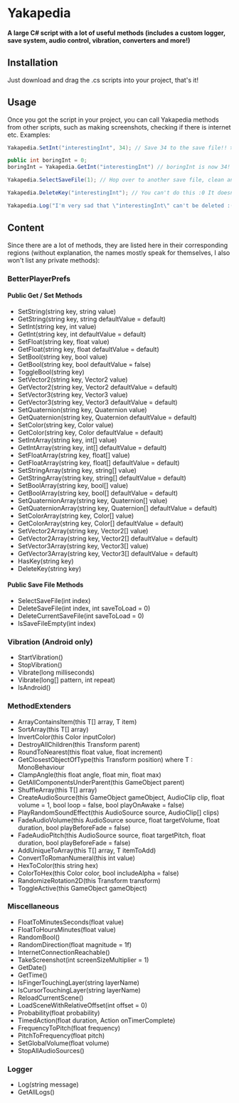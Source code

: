 # Yakapedia
**A large C# script with a lot of useful methods (includes a custom logger, save system, audio control, vibration, converters and more!)**

## Installation
Just download and drag the .cs scripts into your project, that's it!

## Usage
Once you got the script in your project, you can call Yakapedia methods from other scripts, such as making screenshots, checking if there is internet etc.
Examples:
```cs
Yakapedia.SetInt("interestingInt", 34); // Save 34 to the save file!! >:0

public int boringInt = 0;
boringInt = Yakapedia.GetInt("interestingInt") // boringInt is now 34! :D

Yakapedia.SelectSaveFile(1); // Hop over to another save file, clean and empty like by brain :/

Yakapedia.DeleteKey("interestingInt"); // You can't do this :0 It doesn't exist in this save file!!

Yakapedia.Log("I'm very sad that \"interestingInt\" can't be deleted :(");
```

## Content
Since there are a lot of methods, they are listed here in their corresponding regions (without explanation, the names mostly speak for themselves, I also won't list any private methods):

### BetterPlayerPrefs
#### Public Get / Set Methods
- SetString(string key, string value)
- GetString(string key, string defaultValue = default)
- SetInt(string key, int value)
- GetInt(string key, int defaultValue = default)
- SetFloat(string key, float value)
- GetFloat(string key, float defaultValue = default)
- SetBool(string key, bool value)
- GetBool(string key, bool defaultValue = false)
- ToggleBool(string key)
- SetVector2(string key, Vector2 value)
- GetVector2(string key, Vector2 defaultValue = default)
- SetVector3(string key, Vector3 value)
- GetVector3(string key, Vector3 defaultValue = default)
- SetQuaternion(string key, Quaternion value)
- GetQuaternion(string key, Quaternion defaultValue = default)
- SetColor(string key, Color value)
- GetColor(string key, Color defaultValue = default)
- SetIntArray(string key, int[] value)
- GetIntArray(string key, int[] defaultValue = default)
- SetFloatArray(string key, float[] value)
- GetFloatArray(string key, float[] defaultValue = default)
- SetStringArray(string key, string[] value)
- GetStringArray(string key, string[] defaultValue = default)
- SetBoolArray(string key, bool[] value)
- GetBoolArray(string key, bool[] defaultValue = default)
- SetQuaternionArray(string key, Quaternion[] value)
- GetQuaternionArray(string key, Quaternion[] defaultValue = default)
- SetColorArray(string key, Color[] value)
- GetColorArray(string key, Color[] defaultValue = default)
- SetVector2Array(string key, Vector2[] value)
- GetVector2Array(string key, Vector2[] defaultValue = default)
- SetVector3Array(string key, Vector3[] value)
- GetVector3Array(string key, Vector3[] defaultValue = default)
- HasKey(string key)
- DeleteKey(string key)

#### Public Save File Methods
- SelectSaveFile(int index)
- DeleteSaveFile(int index, int saveToLoad = 0)
- DeleteCurrentSaveFile(int saveToLoad = 0)
- IsSaveFileEmpty(int index)

### Vibration (Android only)
- StartVibration()
- StopVibration()
- Vibrate(long milliseconds)
- Vibrate(long[] pattern, int repeat)
- IsAndroid()

### MethodExtenders
- ArrayContainsItem<T>(this T[] array, T item)
- SortArray<T>(this T[] array)
- InvertColor(this Color inputColor)
- DestroyAllChildren(this Transform parent)
- RoundToNearest(this float value, float increment)
- GetClosestObjectOfType<T>(this Transform position) where T : MonoBehaviour
- ClampAngle(this float angle, float min, float max)
- GetAllComponentsUnderParent<T>(this GameObject parent)
- ShuffleArray<T>(this T[] array)
- CreateAudioSource(this GameObject gameObject, AudioClip clip, float volume = 1, bool loop = false, bool playOnAwake = false)
- PlayRandomSoundEffect(this AudioSource source, AudioClip[] clips)
- FadeAudioVolume(this AudioSource source, float targetVolume, float duration, bool playBeforeFade = false)
- FadeAudioPitch(this AudioSource source, float targetPitch, float duration, bool playBeforeFade = false)
- AddUniqueToArray<T>(this T[] array, T itemToAdd)
- ConvertToRomanNumeral(this int value)
- HexToColor(this string hex)
- ColorToHex(this Color color, bool includeAlpha = false)
- RandomizeRotation2D(this Transform transform)
- ToggleActive(this GameObject gameObject)

### Miscellaneous
- FloatToMinutesSeconds(float value)
- FloatToHoursMinutes(float value)
- RandomBool()
- RandomDirection(float magnitude = 1f)
- InternetConnectionReachable()
- TakeScreenshot(int screenSizeMultiplier = 1)
- GetDate()
- GetTime()
- IsFingerTouchingLayer(string layerName)
- IsCursorTouchingLayer(string layerName)
- ReloadCurrentScene()
- LoadSceneWithRelativeOffset(int offset = 0)
- Probability(float probability)
- TimedAction(float duration, Action onTimerComplete)
- FrequencyToPitch(float frequency)
- PitchToFrequency(float pitch)
- SetGlobalVolume(float volume)
- StopAllAudioSources()

### Logger
- Log(string message)
- GetAllLogs()